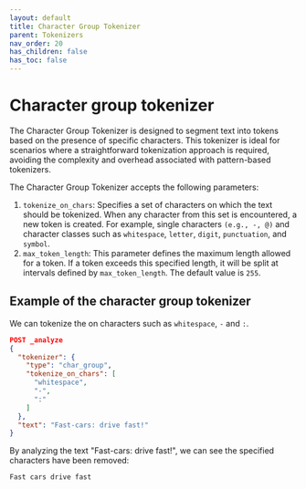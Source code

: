 ```yaml
---
layout: default
title: Character Group Tokenizer
parent: Tokenizers
nav_order: 20
has_children: false
has_toc: false
---
```


# Character group tokenizer

The Character Group Tokenizer is designed to segment text into tokens based on the presence of specific characters. This tokenizer is ideal for scenarios where a straightforward tokenization approach is required, avoiding the complexity and overhead associated with pattern-based tokenizers.

The Character Group Tokenizer accepts the following parameters:
1. `tokenize_on_chars`: Specifies a set of characters on which the text should be tokenized. When any character from this set is encountered, a new token is created. For example, single characters `(e.g., -, @)` and character classes such as `whitespace`, `letter`, `digit`, `punctuation`, and `symbol`.
4. `max_token_length`: This parameter defines the maximum length allowed for a token. If a token exceeds this specified length, it will be split at intervals defined by `max_token_length`. The default value is `255`.

## Example of the character group tokenizer

We can tokenize the on characters such as `whitespace`, `-` and `:`.

```json
POST _analyze
{
  "tokenizer": {
    "type": "char_group",
    "tokenize_on_chars": [
      "whitespace",
      "-",
      ":"
    ]
  },
  "text": "Fast-cars: drive fast!"
}
```

By analyzing the text "Fast-cars: drive fast!", we can see the specified characters have been removed: 

```
Fast cars drive fast
```
